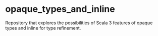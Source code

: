 # opaque_types_and_inline
Repository that explores the possibilities of Scala 3 features of opaque types and inline for type refinement.
